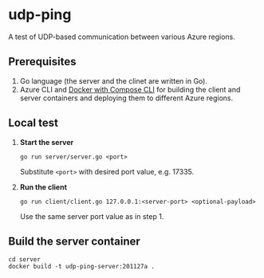 # udp-ping
A test of UDP-based communication between various Azure regions.

## Prerequisites
1. Go language (the server and the clinet are written in Go).
2. Azure CLI and [Docker with Compose CLI](https://docs.docker.com/engine/context/aci-integration/#install-the-docker-compose-cli-on-linux) for building the client and server containers and deploying them to different Azure regions.


## Local test

1.  **Start the server**
    ```shell
    go run server/server.go <port>
    ```
    Substitute `<port>` with desired port value, e.g. 17335.

2.  **Run the client**
    ```shell
    go run client/client.go 127.0.0.1:<server-port> <optional-payload>
    ```
    Use the same server port value as in step 1.


## Build the server container

```shell
cd server
docker build -t udp-ping-server:201127a .
```